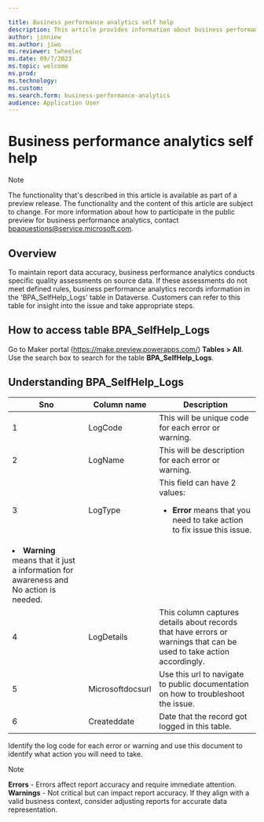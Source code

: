 ```yaml
---

title: Business performance analytics self help
description: This article provides information about business performance analytics self help.
author: jinniew
ms.author: jiwo
ms.reviewer: twheeloc 
ms.date: 09/7/2023
ms.topic: welcome
ms.prod: 
ms.technology:
ms.custom:
ms.search.form: business-performance-analytics
audience: Application User
---
```


# Business performance analytics self help

> [!NOTE]
> The functionality that's described in this article is available as part of a preview release. The functionality and the content of this article are subject to change. For more information about how to participate 
in the public preview for business performance analytics, contact <bpaquestions@service.microsoft.com>.

## Overview  
To maintain report data accuracy, business performance analytics conducts specific quality assessments on source data. If these assessments do not meet defined rules, business performance analytics records 
information in the 'BPA_SelfHelp_Logs' table in Dataverse. Customers can refer to this table for insight into the issue and take appropriate steps.  

## How to access table BPA_SelfHelp_Logs 

Go to Maker portal (https://make.preview.powerapps.com/) **Tables > All**. Use the search box to search for the table **BPA_SelfHelp_Logs**. 

## Understanding BPA_SelfHelp_Logs  

|Sno |Column name|Description |
|-----|--------|--------|
|1 |LogCode |This will be unique code for each error or warning. |
|2 |LogName |This will be description for each error or warning. |
|3| LogType |This field can have 2 values:<ul><li> **Error** means that you need to take action to fix issue this issue. 
</li><li>**Warning** means that it just a information for awareness and No action is needed.</li></ul> |
|4| LogDetails| This column captures details about records that have errors or warnings that can be used to take action accordingly. |
|5| Microsoftdocsurl |Use this url to navigate to public documentation on how to troubleshoot the issue. |
|6| Createddate |Date that the record got logged in this table. |

Identify the log code for each error or warning and use this document to identify what action you will need to take.  

> [!NOTE]
**Errors** - Errors affect report accuracy and require immediate attention. 
**Warnings** - Not critical but can impact report accuracy. If they align with a valid business context, consider adjusting reports for accurate data representation. 
